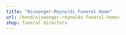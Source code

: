 ```yaml
---
title: "Niswonger-Reynolds Funeral Home"
url: /bend/niswonger-reynolds-funeral-home/
shop: funeral directors
---
```

